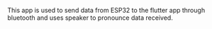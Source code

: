 This app is used to send data from ESP32 to the flutter app through bluetooth and uses speaker to pronounce data received.
